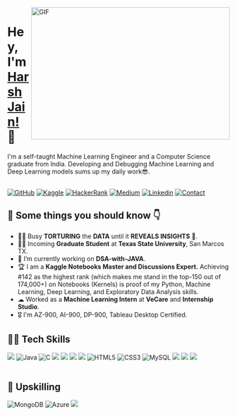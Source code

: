 <img align="right" alt="GIF" src="https://github.com/abhisheknaiidu/abhisheknaiidu/blob/master/code.gif?raw=true" width="450" height="300" />

# Hey, I'm [Harsh Jain!](https://jainharsh644.github.io/harsh/) 👋

I'm a self-taught Machine Learning Engineer and a Computer Science graduate from India. Developing and Debugging Machine Learning and Deep Learning models sums up my daily work😎.
<br/>
<br/>

[![GitHub](https://img.shields.io/badge/-GITHUB-grey?style=for-the-badge&logo=github)](https://github.com/jainharsh644)
[![Kaggle](https://img.shields.io/badge/FollowMe-Kaggle-orange?style=for-the-badge&logo=kaggle)](https://www.kaggle.com/harshjain123/code?scroll=true)
[![HackerRank](https://img.shields.io/badge/CP-HackerRank-darkblue?style=for-the-badge&logo=hackerrank)](https://www.hackerrank.com/jainharsh644)
[![Medium](https://img.shields.io/badge/FollowMe-MEDIUM-orange?style=for-the-badge&logo=medium)](https://jainharsh644.medium.com/)
[![Linkedin](https://img.shields.io/badge/Connect-Linkedin-blue?style=for-the-badge&logo=linkedin)](https://www.linkedin.com/in/harsh-jain-6b4502169/) 
[![Contact](https://img.shields.io/badge/Contact-GMAIL-yellow?style=for-the-badge&logo=gmail&logoColor=white)](mailto:m.jainharsh644@gmail.com)

<h2>🚀 Some things you should know 👇</h3>
<ul>
<li>👨‍🎓 Busy <b>TORTURING</b> the <b>DATA</b> until it <b>REVEALS INSIGHTS</b> 💯.</li>
<li>👨‍💻 Incoming <strong>Graduate Student</strong> at <strong>Texas State University</strong>, San Marcos TX.</li>
<li>🔭 I’m currently working on <strong>DSA-with-JAVA</strong>.</li>
<li>🏆 I am a <strong> Kaggle Notebooks Master and Discussions Expert.</strong> Achieving #142 as the highest rank (which makes me stand in the top-150 out of 174,000+) on Notebooks (Kernels) is proof of my Python, Machine Learning, Deep Learning, and Exploratory Data Analysis skills.</li>
<li>☁  Worked as a <strong>Machine Learning Intern</strong> at <strong>VeCare</strong> and <strong>Internship Studio</strong>.</li>
<li>🎖 I'm AZ-900, AI-900, DP-900, Tableau Desktop Certified.</li>
</ul>
<h2>👨‍💻 Tech Skills</h3>
<div>
    <img src="https://img.shields.io/badge/python-%2314354C.svg?style=for-the-badge&logo=python&logoColor=white">
    <img alt="Java" src="https://img.shields.io/badge/java-%23ED8B00.svg?style=for-the-badge&logo=java&logoColor=white"/>
    <img alt="C" src="https://img.shields.io/badge/C-%235C6BC0.svg?style=for-the-badge&logo=java&logoColor=white"/>
    <img src="https://img.shields.io/badge/scikit--learn-%23F7931E.svg?style=for-the-badge&logo=scikit-learn&logoColor=white">
    <img src="https://img.shields.io/badge/pandas-%23150458.svg?style=for-the-badge&logo=pandas&logoColor=white">
    <img src="https://img.shields.io/badge/numpy-%23013243.svg?style=for-the-badge&logo=numpy&logoColor=white">
    <img src="https://img.shields.io/badge/TensorFlow-%23FF6F00.svg?style=for-the-badge&logo=TensorFlow&logoColor=white">
    <img alt="HTML5" src="https://img.shields.io/badge/html5-%23E34F26.svg?style=for-the-badge&logo=html5&logoColor=white"/>
    <img alt="CSS3" src="https://img.shields.io/badge/css3-%231572B6.svg?style=for-the-badge&logo=css3&logoColor=white"/>
    <img alt="MySQL" src="https://img.shields.io/badge/mysql-%2300f.svg?style=for-the-badge&logo=mysql&logoColor=white"/>
    <img src="https://img.shields.io/badge/tableau-%23150458.svg?style=for-the-badge&logo=tableau&logoColor=white">
    <img src="https://img.shields.io/badge/machinelearning-%23013243.svg?style=for-the-badge&logo=data&logoColor=white">
    <img src="https://img.shields.io/badge/deeplearning-%23013243.svg?style=for-the-badge&logo=data&logoColor=white">
</div>
<br/>
<h2>🌱 Upskilling</h3>
<div>
    <img alt="MongoDB" src ="https://img.shields.io/badge/MongoDB-%234ea94b.svg?style=for-the-badge&logo=mongodb&logoColor=white"/>
    <img alt="Azure" src="https://img.shields.io/badge/azure-%230072C6.svg?style=for-the-badge&logo=azure-devops&logoColor=white"/>
    <img src="https://img.shields.io/badge/git-%23F05033.svg?style=for-the-badge&logo=git&logoColor=white">
</div>
